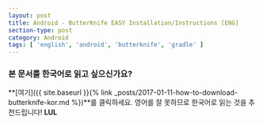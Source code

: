 ```yaml
---
layout: post
title: Android - ButterKnife EASY Installation/Instructions [ENG]
section-type: post
category: Android
tags: [ 'english', 'android', 'butterknife', 'gradle' ]
---
```

### 본 문서를 한국어로 읽고 싶으신가요?
**[여기]({{ site.baseurl }}{% link _posts/2017-01-11-how-to-download-butterknife-kor.md %})**를 클릭하세요. 영어를 잘 못하므로 한국어로 읽는 것을 추천드립니다! **LUL**
